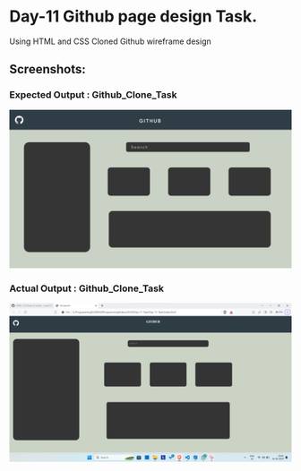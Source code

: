 # Day-11 Github page design Task.
Using HTML and CSS Cloned Github wireframe design

## Screenshots:

### Expected Output : Github_Clone_Task

![Github_Clone_Task_ExpectedOutput](https://github.com/cmkrss/Guvi_Related_Screenshots/blob/main/Github_Clone_Task_ExpectedOutput.jpg?raw=true)


### Actual Output : Github_Clone_Task
![Github_Clone_Task_ExpectedOutput](https://github.com/cmkrss/Guvi_Related_Screenshots/blob/main/GitGub_Clone_Task_MyOutput.png?raw=true)
